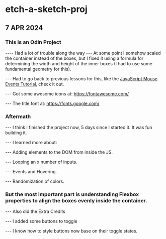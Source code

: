 # etch-a-sketch-proj

## 7 APR 2024


### This is an Odin Project 

---- Had a lot of trouble along the way
--- At some point I somehow scaled the container instead of the boxes, but I fixed it using a formula for determining the width and height of the inner boxes (I had to use some fundamental geometry for this).

--- Had to go back to previous lessons for this, like the [JavaScript Mouse Events Tutorial](https://www.javascripttutorial.net/javascript-dom/javascript-mouse-events/), check it out.

--- Got some awesome icons at: https://fontawesome.com/

--- The title font at: https://fonts.google.com/

### Aftermath

--- I think I finished the project now, 5 days since I started it. It was fun building it. 

--- I learned more about:

--- Adding elements to the DOM from inside the JS.

--- Looping an x number of inputs.

--- Events and Hovering. 

--- Randomization of colors.

### But the most important part is understanding Flexbox properties to align the boxes evenly inside the container.


--- Also did the Extra Credits

--- I added some buttons to toggle

--- I know how to style buttons now base on their toggle states.